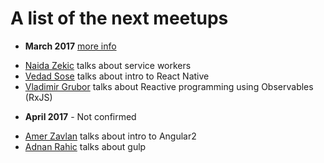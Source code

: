 # A list of the next meetups

- **March 2017**  [more info](https://www.meetup.com/JSSarajevo/events/236899349/)
 * [Naida Zekic](https://github.com/nzekic) talks about service workers
 * [Vedad Sose](https://github.com/vedadsose) talks about intro to React Native
 * [Vladimir Grubor](https://github.com/vgrbr) talks about Reactive programming using Observables (RxJS)


- **April 2017** - Not confirmed
 * [Amer Zavlan](https://github.com/charlieamer) talks about intro to Angular2
 * [Adnan Rahic](https://github.com/adnanrahic) talks about gulp

